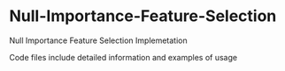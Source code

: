 # Null-Importance-Feature-Selection
Null Importance Feature Selection Implemetation

Code files include detailed information and examples of usage
